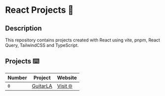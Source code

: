 # React Projects 🚀

## Description

This repository contains projects created with React using vite, pnpm, React Query, TailwindCSS and TypeScript.

## Projects ⌨️

| Number | Project                                          | Website                                                |
| ------ | ------------------------------------------------ | ------------------------------------------------------ |
| `0`    | [GuitarLA](https://github.com/joshuaco/GuitarLA) | [Visit 🌐](https://peaceful-torte-1f1ae9.netlify.app/) |
